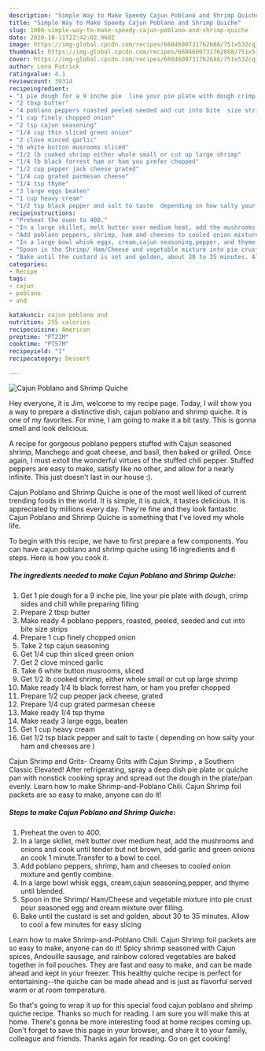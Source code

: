 ```yaml
---
description: "Simple Way to Make Speedy Cajun Poblano and Shrimp Quiche"
title: "Simple Way to Make Speedy Cajun Poblano and Shrimp Quiche"
slug: 1000-simple-way-to-make-speedy-cajun-poblano-and-shrimp-quiche
date: 2020-10-11T22:42:02.968Z
image: https://img-global.cpcdn.com/recipes/6604600731762688/751x532cq70/cajun-poblano-and-shrimp-quiche-recipe-main-photo.jpg
thumbnail: https://img-global.cpcdn.com/recipes/6604600731762688/751x532cq70/cajun-poblano-and-shrimp-quiche-recipe-main-photo.jpg
cover: https://img-global.cpcdn.com/recipes/6604600731762688/751x532cq70/cajun-poblano-and-shrimp-quiche-recipe-main-photo.jpg
author: Lena Patrick
ratingvalue: 4.1
reviewcount: 39314
recipeingredient:
- "1 pie dough for a 9 inche pie  line your pie plate with dough crimp sides and chill while preparing filling"
- "2 tbsp butter"
- "4 poblano peppers roasted peeled seeded and cut into bite  size strips"
- "1 cup finely chopped onion"
- "2 tsp cajun seasoning"
- "1/4 cup thin sliced green onion"
- "2 clove minced garlic"
- "6 white button musrooms sliced"
- "1/2 lb cooked shrimp either whole small or cut up large shrimp"
- "1/4 lb black forrest ham or ham you prefer chopped"
- "1/2 cup pepper jack cheese grated"
- "1/4 cup grated parmesan cheese"
- "1/4 tsp thyme"
- "3 large eggs beaten"
- "1 cup heavy cream"
- "1/2 tsp black pepper and salt to taste  depending on how salty your ham and cheeses are "
recipeinstructions:
- "Preheat the oven to 400."
- "In a large skillet, melt butter over medium heat, add the mushrooms and onions and cook until tender but not brown, add garlic and green onions an cook 1 minute.Transfer to a bowl to cool."
- "Add poblano peppers, shrimp, ham and cheeses to cooled onion mixture and gently combine."
- "In a large bowl whisk eggs, cream,cajun seasoning,pepper, and thyme until blended."
- "Spoon in the Shrimp/ Ham/Cheese and vegetable mixture into pie crust pour seasoned egg and cream mixture over filling."
- "Bake until the custard is set and golden, about 30 to 35 minutes. Allow to cool a few minutes for easy slicing"
categories:
- Recipe
tags:
- cajun
- poblano
- and

katakunci: cajun poblano and 
nutrition: 255 calories
recipecuisine: American
preptime: "PT21M"
cooktime: "PT57M"
recipeyield: "1"
recipecategory: Dessert

---
```



![Cajun Poblano and Shrimp Quiche](https://img-global.cpcdn.com/recipes/6604600731762688/751x532cq70/cajun-poblano-and-shrimp-quiche-recipe-main-photo.jpg)

Hey everyone, it is Jim, welcome to my recipe page. Today, I will show you a way to prepare a distinctive dish, cajun poblano and shrimp quiche. It is one of my favorites. For mine, I am going to make it a bit tasty. This is gonna smell and look delicious.

A recipe for gorgeous poblano peppers stuffed with Cajun seasoned shrimp, Manchego and goat cheese, and basil, then baked or grilled. Once again, I must extoll the wonderful virtues of the stuffed chili pepper. Stuffed peppers are easy to make, satisfy like no other, and allow for a nearly infinite. This just doesn&#39;t last in our house :).

Cajun Poblano and Shrimp Quiche is one of the most well liked of current trending foods in the world. It is simple, it is quick, it tastes delicious. It is appreciated by millions every day. They're fine and they look fantastic. Cajun Poblano and Shrimp Quiche is something that I've loved my whole life.


To begin with this recipe, we have to first prepare a few components. You can have cajun poblano and shrimp quiche using 16 ingredients and 6 steps. Here is how you cook it.

<!--inarticleads1-->

##### The ingredients needed to make Cajun Poblano and Shrimp Quiche:

1. Get 1 pie dough for a 9 inche pie,  line your pie plate with dough, crimp sides and chill while preparing filling
1. Prepare 2 tbsp butter
1. Make ready 4 poblano peppers, roasted, peeled, seeded and cut into bite  size strips
1. Prepare 1 cup finely chopped onion
1. Take 2 tsp cajun seasoning
1. Get 1/4 cup thin sliced green onion
1. Get 2 clove minced garlic
1. Take 6 white button musrooms, sliced
1. Get 1/2 lb cooked shrimp, either whole small or cut up large shrimp
1. Make ready 1/4 lb black forrest ham, or ham you prefer chopped
1. Prepare 1/2 cup pepper jack cheese, grated
1. Prepare 1/4 cup grated parmesan cheese
1. Make ready 1/4 tsp thyme
1. Make ready 3 large eggs, beaten
1. Get 1 cup heavy cream
1. Get 1/2 tsp black pepper and salt to taste ( depending on how salty your ham and cheeses are )


Cajun Shrimp and Grits- Creamy Grits with Cajun Shrimp , a Southern Classic Elevated! After refrigerating, spray a deep dish pie plate or quiche pan with nonstick cooking spray and spread out the dough in the plate/pan evenly. Learn how to make Shrimp-and-Poblano Chili. Cajun Shrimp foil packets are so easy to make, anyone can do it! 

<!--inarticleads2-->

##### Steps to make Cajun Poblano and Shrimp Quiche:

1. Preheat the oven to 400.
1. In a large skillet, melt butter over medium heat, add the mushrooms and onions and cook until tender but not brown, add garlic and green onions an cook 1 minute.Transfer to a bowl to cool.
1. Add poblano peppers, shrimp, ham and cheeses to cooled onion mixture and gently combine.
1. In a large bowl whisk eggs, cream,cajun seasoning,pepper, and thyme until blended.
1. Spoon in the Shrimp/ Ham/Cheese and vegetable mixture into pie crust pour seasoned egg and cream mixture over filling.
1. Bake until the custard is set and golden, about 30 to 35 minutes. Allow to cool a few minutes for easy slicing


Learn how to make Shrimp-and-Poblano Chili. Cajun Shrimp foil packets are so easy to make, anyone can do it! Spicy shrimp seasoned with Cajun spices, Andouille sausage, and rainbow colored vegetables are baked together in foil pouches. They are fast and easy to make, and can be made ahead and kept in your freezer. This healthy quiche recipe is perfect for entertaining--the quiche can be made ahead and is just as flavorful served warm or at room temperature. 

So that's going to wrap it up for this special food cajun poblano and shrimp quiche recipe. Thanks so much for reading. I am sure you will make this at home. There's gonna be more interesting food at home recipes coming up. Don't forget to save this page in your browser, and share it to your family, colleague and friends. Thanks again for reading. Go on get cooking!
